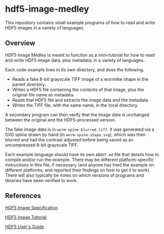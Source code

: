# hdf5-image-medley

This repository contains small example programs of how to read and write HDF5 images in a variety of languages.

## Overview

HDF5 Image Medley is meant to function as a mini-tutorial for how to read and 
write HDF5 image data, plus metadata, in a variety of languages.

Each code example lives in its own directory, and does the following.

  - Reads a fake 8-bit grayscale TIFF image of a wormlike shape in the parent directory.
  - Writes a HDF5 file containing the contents of that image, plus the original file name as metadata.
  - Reads that HDF5 file and extracts the image data and the metadata.
  - Writes the TIFF file, with the same name, in the local directory.

A secondary program can then verify that the image data is unchanged between the 
original and the HDF5-processed version.

The fake image data is in `worm-spine-blurred.tiff`.  It was generated via a
SVG spline drawn by hand (in `worm-spine-shape.svg`), which was then blurred and 
had the contrast adjusted before being saved as an uncompressed 8-bit grayscale 
TIFF.

Each example language should have its own `ABOUT.md` file that details how to
compile and/or run the example.  There may be different platform-specific
instructions in this file, if necessary (and anyone has tried the example on
different platforms, and reported their findings on how to get it to work).
There will also typically be notes on which versions of programs and libraries
have been verified to work.

## References

[HDF5 Image Specification](https://www.hdfgroup.org/HDF5/doc/ADGuide/ImageSpec.html)

[HDF5 Image Tutorial](https://www.hdfgroup.org/HDF5/Tutor/h5image.html)

[HDF5 User's Guide](https://www.hdfgroup.org/HDF5/doc/UG/index.html)
